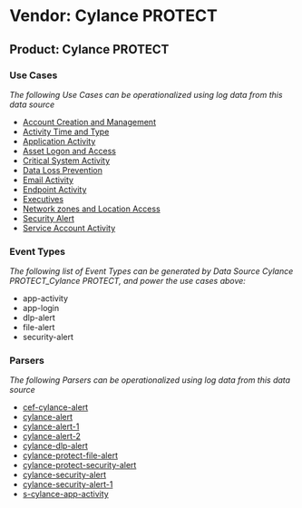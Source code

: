 Vendor: Cylance PROTECT
=======================
Product: Cylance PROTECT
------------------------

### Use Cases

_The following Use Cases can be operationalized using log data from this data source_

* [Account Creation and Management](../UseCases/usecase_account_creation_and_management.md)
* [Activity Time  and Type](../UseCases/usecase_activity_time__and_type.md)
* [Application Activity](../UseCases/usecase_application_activity.md)
* [Asset Logon and Access](../UseCases/usecase_asset_logon_and_access.md)
* [Critical System Activity](../UseCases/usecase_critical_system_activity.md)
* [Data Loss Prevention](../UseCases/usecase_data_loss_prevention.md)
* [Email Activity](../UseCases/usecase_email_activity.md)
* [Endpoint Activity](../UseCases/usecase_endpoint_activity.md)
* [Executives](../UseCases/usecase_executives.md)
* [Network zones and Location Access](../UseCases/usecase_network_zones_and_location_access.md)
* [Security Alert](../UseCases/usecase_security_alert.md)
* [Service Account Activity](../UseCases/usecase_service_account_activity.md)


### Event Types

_The following list of Event Types can be generated by Data Source Cylance PROTECT_Cylance PROTECT, and power the use cases above:_

- app-activity
- app-login
- dlp-alert
- file-alert
- security-alert


### Parsers

_The following Parsers can be operationalized using log data from this data source_

* [cef-cylance-alert](../Parsers/parserContent_cef-cylance-alert.md)
* [cylance-alert](../Parsers/parserContent_cylance-alert.md)
* [cylance-alert-1](../Parsers/parserContent_cylance-alert-1.md)
* [cylance-alert-2](../Parsers/parserContent_cylance-alert-2.md)
* [cylance-dlp-alert](../Parsers/parserContent_cylance-dlp-alert.md)
* [cylance-protect-file-alert](../Parsers/parserContent_cylance-protect-file-alert.md)
* [cylance-protect-security-alert](../Parsers/parserContent_cylance-protect-security-alert.md)
* [cylance-security-alert](../Parsers/parserContent_cylance-security-alert.md)
* [cylance-security-alert-1](../Parsers/parserContent_cylance-security-alert-1.md)
* [s-cylance-app-activity](../Parsers/parserContent_s-cylance-app-activity.md)
